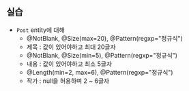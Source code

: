 ## 실습

- `Post` entity에 대해
	- @NotBlank, @Size(max=20), @Pattern(regxp="정규식")
    - 제목 : 값이 있어야하고 최대 20글자
	- @NotBlank, @Size(min=5), @Pattern(regxp="정규식")
	- 내용 : 값이 있어야하고 최소 5글자
	- @Length(min=2, max=6), @Pattern(regxp="정규식")
    - 작가 : null을 허용하며 2 ~ 6글자